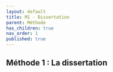 ```yaml
---
layout: default
title: M1 - Dissertation
parent: Méthode
has_children: true
nav_order: 1
published: true
---
```

## Méthode 1 : La dissertation




